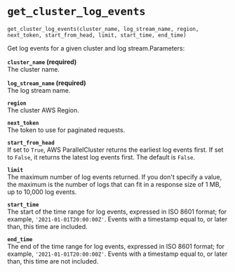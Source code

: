 # `get_cluster_log_events`<a name="pc-py-lib-api-logs-cluster-stack-log-events"></a>

```
get_cluster_log_events(cluster_name, log_stream_name, region, next_token, start_from_head, limit, start_time, end_time)
```

Get log events for a given cluster and log stream\.Parameters:

**`cluster_name` \(required\)**  
The cluster name\.

**`log_stream_name` \(required\)**  
The log stream name\.

**`region`**  
The cluster AWS Region\.

**`next_token`**  
The token to use for paginated requests\.

**`start_from_head`**  
If set to `True`, AWS ParallelCluster returns the earliest log events first\. If set to `False`, it returns the latest log events first\. The default is `False`\.

**`limit`**  
The maximum number of log events returned\. If you don't specify a value, the maximum is the number of logs that can fit in a response size of 1 MB, up to 10,000 log events\.

**`start_time`**  
The start of the time range for log events, expressed in ISO 8601 format; for example, `'2021-01-01T20:00:00Z'`\. Events with a timestamp equal to, or later than, this time are included\.

**`end_time`**  
The end of the time range for log events, expressed in ISO 8601 format; for example, `'2021-01-01T20:00:00Z'`\. Events with a timestamp equal to, or later than, this time are not included\.